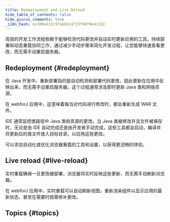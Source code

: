```yaml
---
title: Redeployment and Live Reload
hide_table_of_contents: false
hide_giscus_comments: true
_i18n_hash: ec300e413c9fab01c4723f90f0e4c532
---
```

高效的开发工作流程依赖于能够检测代码更改并自动实时更新应用的工具。持续部署和动态重载协同工作，通过减少手动步骤来简化开发过程，让您能够快速查看更改，而无需手动重启服务器。

## Redeployment {#redeployment}

在 Java 开发中，重新部署指的是自动检测和部署代码更改，因此更新在应用中反映出来，而无需手动重启服务器。这个过程通常涉及即时更新 Java 类和网络资源。

在 webforJ 应用中，这意味着每当对代码进行修改时，都会重新生成 WAR 文件。

IDE 通常监控类路径中 Java 类和资源的更改。当 Java 类被修改并且文件被保存时，无论是由 IDE 自动完成还是由开发者手动完成，这些工具都会启动，编译并将更新后的类文件放入目标目录，以应用这些更改。

可以添加自动化或优化浏览器重载的工具和设置，以获得更流畅的体验。

## Live reload {#live-reload}

实时重载确保一旦更改被部署，浏览器将实时反映这些更新，而无需手动刷新浏览器。

在 webforJ 应用中，实时重载可以自动刷新视图，重新渲染组件以显示应用的最新状态，甚至在需要时按需修补更改。

## Topics {#topics}

<DocCardList className="topics-section" />

